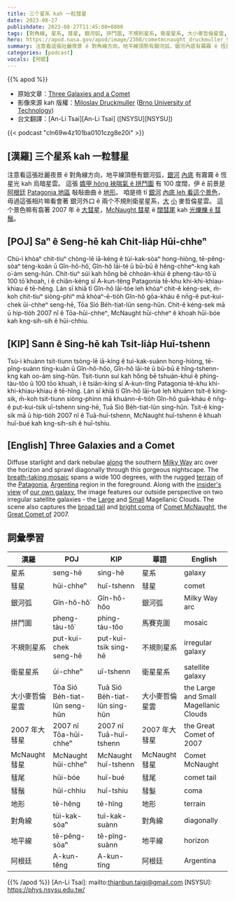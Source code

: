 ```yaml
---
title: 三个星系 kah 一粒彗星
date: 2023-08-27
publishdate: 2023-08-27T11:45:00+0800
tags: [對角線, 星系, 彗星, 銀河弧, 拼鬥圖, 不規則星系, 衛星星系, 大小麥哲倫星雲, 2007 年大彗星, McNaught 彗星, 彗尾, 彗鬚, 地形, 地平線, 阿根廷]
hero: https://apod.nasa.gov/apod/image/2308/cometmcnaught_druckmuller_960.jpg
summary: 注意看這張壯麗夜景 ê 對角線方向，地平線頂懸有銀河弧，銀河內底有霧霧 ê 恆星光 kah 烏暗星雲。
categories: [podcast]
vocals: [阿錕]
---
```


{{% apod %}}

- 原始文章：[Three Galaxies and a Comet](https://apod.nasa.gov/apod/ap230827.html)
- 影像來源 kah 版權：[Miloslav Druckmuller](http://www.zam.fme.vutbr.cz/~druck/Index.htm) ([Brno University of Technology](https://www.vutbr.cz/en/))
- 台文翻譯：[An-Li Tsai][An-Li Tsai] ([NSYSU][NSYSU])

{{< podcast "cln69w4z101ba0101czg8e20i" >}}

## [漢羅] 三个星系 kah 一粒彗星
注意看這張壯麗夜景 ê 對角線方向，地平線頂懸有銀河弧，[銀河][Milky Way] [內底][along] 有霧霧 ê 恆星光 kah 烏暗星雲。
這張 [媠甲 hŏng 袂喘氣 ê 拼鬥圖][breath-taking mosaic] 有 100 度闊，伊 ê 前景是 [阿根廷][Argentina] [Patagonia 地區][Patagonia] 敧敧曲曲 ê [地形][terrain]。
咱是徛 tī [銀河][our own galaxy] [內底 leh 看這个景色][insider's view]，毋過這張相片嘛看會著 銀河外口 ê 兩个不規則衛星星系，[大][Large] [小][Small] 麥哲倫星雲。
這个景色嘛有翕著 2007 年 ê [大彗星][Great Comet of]，[McNaught 彗星][Comet McNaught] ê [闊彗尾][broad tail] kah [光爍爍 ê 彗鬚][bright coma]。

## [POJ] Saⁿ ê Seng-hē kah Chi̍t-lia̍p Hūi-chheⁿ
Chù-ì khòaⁿ chit-tiuⁿ chòng-lē iā-kéng ê tùi-kak-sòaⁿ hong-hiòng, tē-pêng-sòaⁿ téng-koân ū Gîn-hô-hô͘, Gîn-hô lāi-té ū bū-bū ê hêng-chheⁿ-kng kah o͘-àm seng-hûn.
Chit-tiuⁿ súi kah hőng bē chhoán-khùi ê pheng-tàu-tô͘ ū 100 tō͘ khoah, i ê chiân-kéng sī A-kun-têng Patagonia tē-khu khi-khi-khiau-khiau ê tē-hêng.
Lán sī khiā tī Gîn-hô lāi-tóe leh khòaⁿ chit-ê kéng-sek, m̄-koh chit-tiuⁿ siòng-phìⁿ mā khòaⁿ-ē-tio̍h Gîn-hô gōa-kháu ê nn̄g-ê put-kui-chek ūi-chheⁿ seng-hē, Tōa Sió Be̍h-tiat-lûn seng-hûn.
Chit-ê kéng-sek mā ū hip-tio̍h 2007 nî ê Tōa-hūi-chheⁿ, McNaught hūi-chheⁿ ê khoah hūi-bóe kah kng-sih-sih ê hūi-chhiu.

## [KIP] Sann ê Sing-hē kah Tsi̍t-lia̍p Huī-tshenn
Tsù-ì khuànn tsit-tiunn tsòng-lē iā-kíng ê tuì-kak-suànn hong-hiòng, tē-pîng-suànn tíng-kuân ū Gîn-hô-hôo, Gîn-hô lāi-té ū bū-bū ê hîng-tshenn-kng kah oo-àm sing-hûn.
Tsit-tiunn suí kah hőng bē tshuán-khuì ê phing-tàu-tôo ū 100 tōo khuah, i ê tsiân-kíng sī A-kun-tîng Patagonia tē-khu khi-khi-khiau-khiau ê tē-hîng.
Lán sī khiā tī Gîn-hô lāi-tué leh khuànn tsit-ê kíng-sik, m̄-koh tsit-tiunn siòng-phìnn mā khuànn-ē-tio̍h Gîn-hô guā-kháu ê nn̄g-ê put-kui-tsik uī-tshenn sing-hē, Tuā Sió Be̍h-tiat-lûn sing-hûn.
Tsit-ê kíng-sik mā ū hip-tio̍h 2007 nî ê Tuā-huī-tshenn, McNaught huī-tshenn ê khuah huī-bué kah kng-sih-sih ê huī-tshiu.

## [English] Three Galaxies and a Comet
Diffuse starlight and dark nebulae [along][along] the southern [Milky Way][Milky Way] arc over the horizon and sprawl diagonally through this gorgeous nightscape.
The [breath-taking mosaic][breath-taking mosaic] spans a wide 100 degrees, with the rugged [terrain][terrain] of the [Patagonia][Patagonia], [Argentina][Argentina] region in the foreground.
Along with the [insider's view][insider's view] of [our own galaxy][our own galaxy], the image features our outside perspective on two irregular satellite galaxies - the [Large][Large] and [Small][Small] Magellanic Clouds.
The scene also captures the [broad tail][broad tail] and [bright coma][bright coma] of [Comet McNaught][Comet McNaught], the [Great Comet of][Great Comet of] 2007.

## 詞彙學習

|漢羅|POJ|KIP|華語|English|
|-|-|-|-|-|
|星系|seng-hē|sing-hē|星系|galaxy|
|彗星|hūi-chheⁿ|huī-tshenn|彗星|comet|
|銀河弧|Gîn-hô-hô͘|Gîn-hô-hôo|銀河弧|Milky Way arc|
|拼鬥圖|pheng-tàu-tô͘|phing-tàu-tôo|馬賽克圖|mosaic|
|不規則星系|put-kui-chek seng-hē|put-kui-tsik sing-hē|不規則星系|irregular galaxy|
|衛星星系|ūi-chheⁿ|uī-tshenn|衛星星系|satellite galaxy|
|大小麥哲倫星雲|Tōa Sió Be̍h-tiat-lûn seng-hûn|Tuā Sió Be̍h-tiat-lûn sing-hûn|大小麥哲倫星雲|the Large and Small Magellanic Clouds|
|2007 年大彗星|2007 nî Tōa-hūi-chheⁿ|2007 nî Tuā-huī-tshenn|2007 年大彗星|the Great Comet of 2007|
|McNaught 彗星|McNaught hūi-chheⁿ|McNaught huī-tshenn|McNaught 彗星|Comet McNaught|
|彗尾|hūi-bóe|huī-bué|彗尾|comet tail|
|彗鬚|hūi-chhiu|huī-tshiu|彗髮|coma|
|地形|tē-hêng|tē-hîng|地形|terrain|
|對角線|tùi-kak-sòaⁿ|tuì-kak-suànn|對角線|diagonally|
|地平線|tē-pêng-sòaⁿ|tē-pîng-suànn|地平線|horizon|
|阿根廷|A-kun-têng|A-kun-tîng|阿根廷|Argentina|

{{% /apod %}}
[An-Li Tsai]: mailto:thianbun.taigi@gmail.com
[NSYSU]: https://phys.nsysu.edu.tw/

[copyright]: https://apod.nasa.gov/apod/fap/lib/about_apod.html#srapply
[License]: https://creativecommons.org/licenses/by/2.0/

[along]:https://apod.nasa.gov/apod/ap070222.html
[Milky Way]:http://www.milkywaysky.com/
[breath-taking mosaic]:http://www.zam.fme.vutbr.cz/~druck/Astro/Mcnaugh/3772-84/0-info.htm
[terrain]:http://maps.google.com/maps?f=q&hl=en&q=S+41%C2%B0+11.34%27,+W+71%C2%B0+32.95%27&layer=&ie=UTF8&om=1&z=8&ll=-41.112469,-71.548462&spn=1.961703,5.537109&t=h&iwloc=addr
[Patagonia]:https://en.wikipedia.org/wiki/Patagonia
[Argentina]:https://en.wikipedia.org/wiki/Argentina
[insider's view]:https://st.depositphotos.com/1654654/2517/i/950/depositphotos_25176671-stock-photo-cat-looking-through-a-hole.jpg
[our own galaxy]:https://imagine.gsfc.nasa.gov/science/objects/milkyway1.html
[Large]:https://apod.nasa.gov/apod/ap190905.html
[Small]:https://apod.nasa.gov/apod/ap210105.html
[broad tail]:https://apod.nasa.gov/apod/ap070201.html
[bright coma]:https://apod.nasa.gov/apod/ap070119.html
[Comet McNaught]:https://apod.nasa.gov/apod/ap131117.html
[Great Comet of]:https://ssd.jpl.nasa.gov/?great_comets
